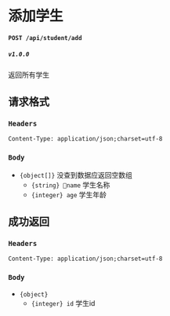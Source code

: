 # 添加学生

#### `POST /api/student/add`
##### `v1.0.0`
返回所有学生

## 请求格式
### `Headers`
`Content-Type: application/json;charset=utf-8`

### `Body`
* `{object[]}` 没查到数据应返回空数组
  * `{string} name` 学生名称
  * `{integer} age` 学生年龄

## 成功返回
### `Headers`
`Content-Type: application/json;charset=utf-8`

### `Body`
* `{object}`
  * `{integer} id` 学生id

